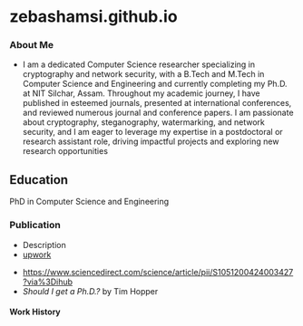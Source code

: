 # zebashamsi.github.io
### About Me
- I am a dedicated Computer Science researcher specializing in cryptography and network security, with a B.Tech and M.Tech in Computer Science and Engineering and currently completing my Ph.D. at NIT Silchar, Assam. Throughout my academic journey, I have published in esteemed journals, presented at international conferences, and reviewed numerous journal and conference papers. I am passionate about cryptography, steganography, watermarking, and network security, and I am eager to leverage my expertise in a postdoctoral or research assistant role, driving impactful projects and exploring new research opportunities

## Education
PhD in Computer Science and Engineering
### Publication
- Description
- [upwork](https://link.springer.com/article/10.1007/s11042-023-14735-0)
* https://www.sciencedirect.com/science/article/pii/S1051200424003427?via%3Dihub
 * *Should I get a Ph.D.?* by Tim Hopper

#### Work History
##### 
